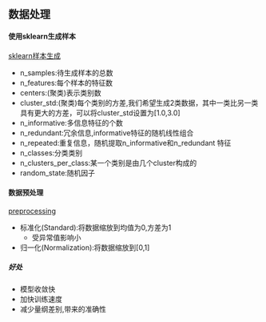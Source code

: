 ## 数据处理

#### 使用sklearn生成样本

[sklearn样本生成](https://blog.csdn.net/hqh131360239/article/details/79170259)

- n_samples:待生成样本的总数
- n_features:每个样本的特征数
- centers:(聚类)表示类别数
- cluster_std:(聚类)每个类别的方差,我们希望生成2类数据，其中一类比另一类具有更大的方差，可以将cluster_std设置为[1.0,3.0]
- n_informative:多信息特征的个数
- n_redundant:冗余信息,informative特征的随机线性组合
- n_repeated:重复信息，随机提取n_informative和n_redundant 特征
- n_classes:分类类别
- n_clusters_per_class:某一个类别是由几个cluster构成的
- random_state:随机因子

#### 数据预处理
[preprocessing](httpspreprocessing://scikit-learn.org/stable/modules/classes.html#module-sklearn.preprocessing)
- 标准化(Standard):将数据缩放到均值为0,方差为1
    - 受异常值影响小
- 归一化(Normalization):将数据缩放到[0,1]


##### 好处
- 模型收敛快
- 加快训练速度
- 减少量纲差别,带来的准确性

